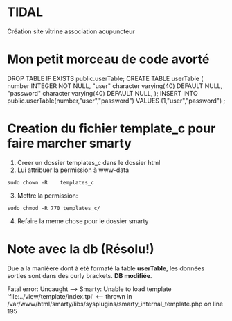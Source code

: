 # TIDAL
Création site vitrine association acupuncteur

# Mon petit morceau de code avorté
DROP TABLE IF EXISTS public.userTable;
CREATE TABLE userTable (
  number INTEGER NOT NULL,
  "user" character varying(40) 
	        DEFAULT NULL,
  "password" character varying(40) 
	        DEFAULT NULL,
);
INSERT INTO public.userTable(number,"user","password") VALUES
(1,"user","password")
;

# Creation du fichier template_c pour faire marcher smarty

1. Creer un dossier templates_c dans le dossier html
2. Lui attribuer la permission à www-data
```
sudo chown -R    templates_c
```
3. Mettre la permission:
```
sudo chmod -R 770 templates_c/
```
4. Refaire la meme chose pour le dossier smarty

# Note avec la db (Résolu!)
Due a la manièere dont à été formaté la table **userTable**, les données sorties sont dans des curly brackets. **DB modifiée**.

 Fatal error: Uncaught --> Smarty: Unable to load template 'file:../view/template/index.tpl' <-- thrown in /var/www/html/smarty/libs/sysplugins/smarty_internal_template.php on line 195